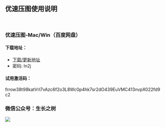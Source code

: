 
## 优速压图使用说明
<br>

### 优速压图-Mac/Win（百度网盘）

#### 下载地址：
- [下载/更新地址](https://pan.baidu.com/s/1dug-yea-dNPU8k-ihsZ9-Q)
- 密码: ln2j

#### 试用激活码：
<g>frrow38t98katVrl7vAzc6f2o3L8Wc0p4hk7sr2dO439EuVMC413nvpX022fd9c2


### 微信公众号：生长之树
![](https://jasonmin.github.io/newsky/assets/qrcode_for.jpg)



<head>
    <link rel="stylesheet" type="text/css" href="../style/style.css">
</head>